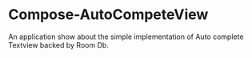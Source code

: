 # Compose-AutoCompeteView
An application show about the simple implementation of Auto complete Textview backed by Room Db. 
